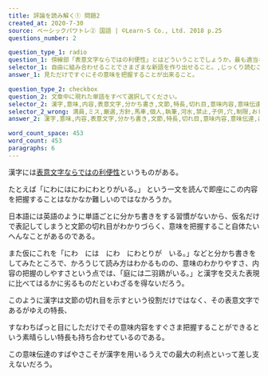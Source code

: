 ```yaml
---
title: 評論を読み解く① 問題2
created_at: 2020-7-30
source: ベーシックパワトレ② 国語 | ©Learn-S Co., Ltd. 2018 p.25
questions_number: 2

question_type_1: radio
question_1: 傍線部「表意文字ならではの利便性」とはどういうことでしょうか。最も適当なものを以下から一つ選んでください。
selector_1: 自由に組み合わせることでさまざまな新語を作り出せること。,じっくり読むことでその意味を正確に理解することができること。,文節の切れ目をすぐさま把握することができること。,見ただけですぐにその意味を把握することが出来ること。
answer_1: 見ただけですぐにその意味を把握することが出来ること。

question_type_2: checkbox
question_2: 文章中に現れた単語をすべて選択してください。
selector_2: 漢字,意味,内容,表意文字,分かち書き,文節,特長,切れ目,意味内容,意味伝達,にわとり,単語,利便性,即座,鶏,表現,わかりやすさ,読み方,日本語,役割,仮名,利点,英語,把握,庭
selector_2_wrong: 満員,ミス,厳選,方針,馬車,個人,執筆,河水,禁止,子供,穴,制限,おじぎ,谷,肉,サイズ,転載,新規,通用,運動,道路,投稿,腰,価値,別段,世の中,真似,リボン,通信,扉,言語,世界中,常雇い,議会,推測,手続き,道,厄介,ルール,騒ぎ,子分,方面,タイトル,垢抜け,材料,階段,首尾,鉄砲,崖,モーニング,書生,通知,存在,検証,必要
answer_2: 漢字,意味,内容,表意文字,分かち書き,文節,特長,切れ目,意味内容,意味伝達,にわとり,単語,利便性,即座,鶏,表現,わかりやすさ,読み方,日本語,役割,仮名,利点,英語,把握,庭

word_count_space: 453
word_count: 453
paragraphs: 6
---
```


漢字には<u>表意文字ならではの利便性</u>というものがある。

たとえば「にわにはにわにわとりがいる。」 という一文を読んで即座にこの内容を把握することはなかなか難しいのではなかろうか。

日本語には英語のように単語ごとに分かち書きをする習慣がないから、仮名だけで表記してしまうと文節の切れ目がわかりづらく、意味を把握すること自体たいへんなことがあるのである。

また仮にこれを「にわ　には　にわ　にわとりが　いる。」などと分かち書きをしてみたところで、かろうじて読み方はわかるものの、意味のわかりやすさ、内容の把握のしやすさという点では、「庭には二羽鶏がいる。」と漢字を交えた表現に比べてはるかに劣るものだといわざるを得ないだろう。

このように漢字は文節の切れ目を示すという役割だけではなく、その表意文字であるがゆえの特長、

すなわちぱっと目にしただけでその意味内容をすぐさま把握することができるという素晴らしい特長も持ち合わせているのである。

この意味伝達のすばやさこそが漢字を用いるうえでの最大の利点といって差し支えないだろう。